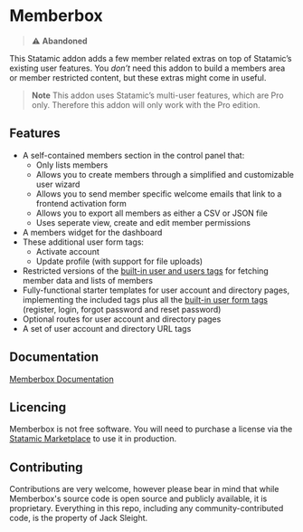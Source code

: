 <!-- statamic:hide -->

# Memberbox 

<!-- /statamic:hide -->

> ⚠️ **Abandoned**

This Statamic addon adds a few member related extras on top of Statamic’s existing user features. You *don’t* need this addon to build a members area or member restricted content, but these extras might come in useful.

> **Note**
> This addon uses Statamic’s multi-user features, which are Pro only. Therefore this addon will only work with the Pro edition.

## Features

* A self-contained members section in the control panel that:
	* Only lists members
	* Allows you to create members through a simplified and customizable user wizard
	* Allows you to send member specific welcome emails that link to a frontend activation form
	* Allows you to export all members as either a CSV or JSON file
	* Uses seperate view, create and edit member permissions
* A members widget for the dashboard
* These additional user form tags:
	* Activate account
	* Update profile (with support for file uploads)
* Restricted versions of the [built-in user and users tags](https://statamic.dev/reference/tags) for fetching member data and lists of members
* Fully-functional starter templates for user account and directory pages, implementing the included tags plus all the [built-in user form tags](https://statamic.dev/reference/tags) (register, login, forgot password and reset password)
* Optional routes for user account and directory pages
* A set of user account and directory URL tags

## Documentation

[Memberbox Documentation](https://jacksleight.dev/docs/memberbox)

<!-- statamic:hide -->

## Licencing

Memberbox is not free software. You will need to purchase a license via the [Statamic Marketplace](https://statamic.com/addons/jacksleight/memberbox) to use it in production.

## Contributing

Contributions are very welcome, however please bear in mind that while Memberbox's source code is open source and publicly available, it is proprietary. Everything in this repo, including any community-contributed code, is the property of Jack Sleight.

<!-- /statamic:hide -->
